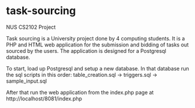 # task-sourcing
NUS CS2102 Project

Task sourcing is a University project done by 4 computing students. It is a PHP and HTML web application for the submission and bidding of tasks out sourced by the users. The application is designed for a Postgresql database.

To start, load up Postgresql and setup a new database.
In that database run the sql scripts in this order: table_creation.sql -> triggers.sql -> sample_input.sql

After that run the web application from the index.php page at http://localhost/8081/index.php
